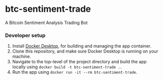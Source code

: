 # btc-sentiment-trade
A Bitcoin Sentiment Analysis Trading Bot

### Developer setup
1. Install [Docker Desktop](https://www.docker.com/products/docker-desktop/), for building and managing the app container.
2. Clone this repository, and make sure Docker Desktop is running on your machine.
3. Navigate to the top-level of the project directory and build the app locally using `docker build -t btc-sentiment-trade .`.
4. Run the app using `docker run -it --rm btc-sentiment-trade`.
